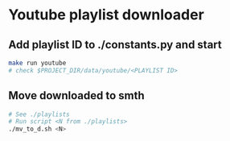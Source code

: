 # Youtube playlist downloader

## Add playlist ID to ./constants.py and start
```bash
make run youtube
# check $PROJECT_DIR/data/youtube/<PLAYLIST ID>
```

## Move downloaded to smth
```bash
# See ./playlists
# Run script <N from ./playlists>
./mv_to_d.sh <N>
```
